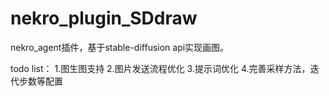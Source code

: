 # nekro_plugin_SDdraw
nekro_agent插件，基于stable-diffusion api实现画图。

todo list：
1.图生图支持
2.图片发送流程优化
3.提示词优化
4.完善采样方法，迭代步数等配置